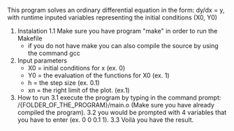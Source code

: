This program solves an ordinary differential equation in the form: dy/dx = y, with runtime inputed variables representing the initial conditions (X0, Y0)
1. Instalation
   1.1 Make sure you have program "make" in order to run the Makefile
   - if you do not have make you can also compile the source by using the command gcc
2. Input parameters
    - X0 = initial conditions for x (ex. 0)
    - Y0 = the evaluation of the functions for X0 (ex. 1)
    - h = the step size (ex. 0.1)
    - xn = the right limit of the plot. (ex.1)
3. How to run
   3.1 execute the program by typing in the command prompt: /{FOLDER_OF_THE_PROGRAM}/main.o (Make sure you have already compiled the program).
   3.2 you would be prompted with 4 variables that you have to enter (ex. 0 0 0.1 1).
   3.3 Voilà you have the result.
   
